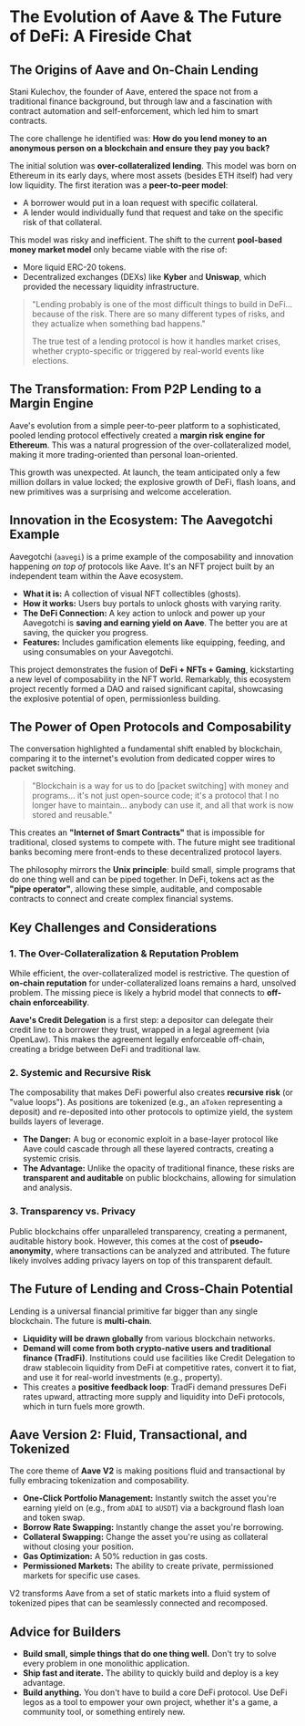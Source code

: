 # The Evolution of Aave & The Future of DeFi: A Fireside Chat

## The Origins of Aave and On-Chain Lending

Stani Kulechov, the founder of Aave, entered the space not from a traditional finance background, but through law and a fascination with contract automation and self-enforcement, which led him to smart contracts.

The core challenge he identified was: **How do you lend money to an anonymous person on a blockchain and ensure they pay you back?**

The initial solution was **over-collateralized lending**. This model was born on Ethereum in its early days, where most assets (besides ETH itself) had very low liquidity. The first iteration was a **peer-to-peer model**:

*   A borrower would put in a loan request with specific collateral.
*   A lender would individually fund that request and take on the specific risk of that collateral.

This model was risky and inefficient. The shift to the current **pool-based money market model** only became viable with the rise of:
*   More liquid ERC-20 tokens.
*   Decentralized exchanges (DEXs) like **Kyber** and **Uniswap**, which provided the necessary liquidity infrastructure.

> "Lending probably is one of the most difficult things to build in DeFi... because of the risk. There are so many different types of risks, and they actualize when something bad happens."
>
> The true test of a lending protocol is how it handles market crises, whether crypto-specific or triggered by real-world events like elections.

## The Transformation: From P2P Lending to a Margin Engine

Aave's evolution from a simple peer-to-peer platform to a sophisticated, pooled lending protocol effectively created a **margin risk engine for Ethereum**. This was a natural progression of the over-collateralized model, making it more trading-oriented than personal loan-oriented.

This growth was unexpected. At launch, the team anticipated only a few million dollars in value locked; the explosive growth of DeFi, flash loans, and new primitives was a surprising and welcome acceleration.

## Innovation in the Ecosystem: The Aavegotchi Example

Aavegotchi (`aavegi`) is a prime example of the composability and innovation happening *on top of* protocols like Aave. It's an NFT project built by an independent team within the Aave ecosystem.

*   **What it is:** A collection of visual NFT collectibles (ghosts).
*   **How it works:** Users buy portals to unlock ghosts with varying rarity.
*   **The DeFi Connection:** A key action to unlock and power up your Aavegotchi is **saving and earning yield on Aave**. The better you are at saving, the quicker you progress.
*   **Features:** Includes gamification elements like equipping, feeding, and using consumables on your Aavegotchi.

This project demonstrates the fusion of **DeFi + NFTs + Gaming**, kickstarting a new level of composability in the NFT world. Remarkably, this ecosystem project recently formed a DAO and raised significant capital, showcasing the explosive potential of open, permissionless building.

## The Power of Open Protocols and Composability

The conversation highlighted a fundamental shift enabled by blockchain, comparing it to the internet's evolution from dedicated copper wires to packet switching.

> "Blockchain is a way for us to do [packet switching] with money and programs... it's not just open-source code; it's a protocol that I no longer have to maintain... anybody can use it, and all that work is now stored and reusable."

This creates an **"Internet of Smart Contracts"** that is impossible for traditional, closed systems to compete with. The future might see traditional banks becoming mere front-ends to these decentralized protocol layers.

The philosophy mirrors the **Unix principle**: build small, simple programs that do one thing well and can be piped together. In DeFi, tokens act as the **"pipe operator"**, allowing these simple, auditable, and composable contracts to connect and create complex financial systems.

## Key Challenges and Considerations

### 1. The Over-Collateralization & Reputation Problem
While efficient, the over-collateralized model is restrictive. The question of **on-chain reputation** for under-collateralized loans remains a hard, unsolved problem. The missing piece is likely a hybrid model that connects to **off-chain enforceability**.

**Aave's Credit Delegation** is a first step: a depositor can delegate their credit line to a borrower they trust, wrapped in a legal agreement (via OpenLaw). This makes the agreement legally enforceable off-chain, creating a bridge between DeFi and traditional law.

### 2. Systemic and Recursive Risk
The composability that makes DeFi powerful also creates **recursive risk** (or "value loops"). As positions are tokenized (e.g., an `aToken` representing a deposit) and re-deposited into other protocols to optimize yield, the system builds layers of leverage.

*   **The Danger:** A bug or economic exploit in a base-layer protocol like Aave could cascade through all these layered contracts, creating a systemic crisis.
*   **The Advantage:** Unlike the opacity of traditional finance, these risks are **transparent and auditable** on public blockchains, allowing for simulation and analysis.

### 3. Transparency vs. Privacy
Public blockchains offer unparalleled transparency, creating a permanent, auditable history book. However, this comes at the cost of **pseudo-anonymity**, where transactions can be analyzed and attributed. The future likely involves adding privacy layers on top of this transparent default.

## The Future of Lending and Cross-Chain Potential

Lending is a universal financial primitive far bigger than any single blockchain. The future is **multi-chain**.

*   **Liquidity will be drawn globally** from various blockchain networks.
*   **Demand will come from both crypto-native users and traditional finance (TradFi)**. Institutions could use facilities like Credit Delegation to draw stablecoin liquidity from DeFi at competitive rates, convert it to fiat, and use it for real-world investments (e.g., property).
*   This creates a **positive feedback loop**: TradFi demand pressures DeFi rates upward, attracting more supply and liquidity into DeFi protocols, which in turn fuels more growth.

## Aave Version 2: Fluid, Transactional, and Tokenized

The core theme of **Aave V2** is making positions fluid and transactional by fully embracing tokenization and composability.

*   **One-Click Portfolio Management:** Instantly switch the asset you're earning yield on (e.g., from `aDAI` to `aUSDT`) via a background flash loan and token swap.
*   **Borrow Rate Swapping:** Instantly change the asset you're borrowing.
*   **Collateral Swapping:** Change the asset you're using as collateral without closing your position.
*   **Gas Optimization:** A 50% reduction in gas costs.
*   **Permissioned Markets:** The ability to create private, permissioned markets for specific use cases.

V2 transforms Aave from a set of static markets into a fluid system of tokenized pipes that can be seamlessly connected and recomposed.

## Advice for Builders

*   **Build small, simple things that do one thing well.** Don't try to solve every problem in one monolithic application.
*   **Ship fast and iterate.** The ability to quickly build and deploy is a key advantage.
*   **Build anything.** You don't have to build a core DeFi protocol. Use DeFi legos as a tool to empower your own project, whether it's a game, a community tool, or something entirely new.
